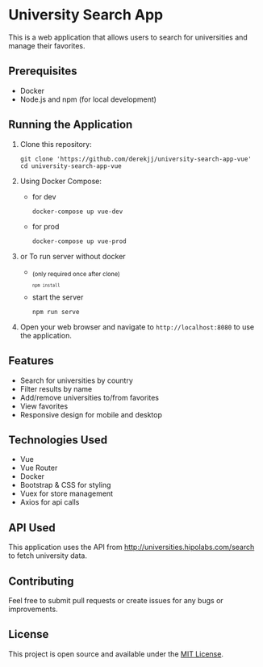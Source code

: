 # University Search App

This is a web application that allows users to search for universities and manage their favorites.

## Prerequisites

- Docker
- Node.js and npm (for local development)

## Running the Application

1. Clone this repository:

   ```
   git clone 'https://github.com/derekjj/university-search-app-vue'
   cd university-search-app-vue
   ```

2. Using Docker Compose:
    - for dev

        ```
        docker-compose up vue-dev
        ```
    - for prod

        ```
        docker-compose up vue-prod
        ```
2. or To run server without docker
    - <sub> (only required once after clone) <sub>
        ```
        npm install
        ```
    - start the server
        ```
        npm run serve
        ```

4. Open your web browser and navigate to `http://localhost:8080` to use the application.


## Features

- Search for universities by country
- Filter results by name
- Add/remove universities to/from favorites
- View favorites
- Responsive design for mobile and desktop

## Technologies Used

- Vue
- Vue Router
- Docker
- Bootstrap & CSS for styling
- Vuex for store management
- Axios for api calls

## API Used

This application uses the API from http://universities.hipolabs.com/search to fetch university data.

## Contributing

Feel free to submit pull requests or create issues for any bugs or improvements.

## License

This project is open source and available under the [MIT License](LICENSE).
